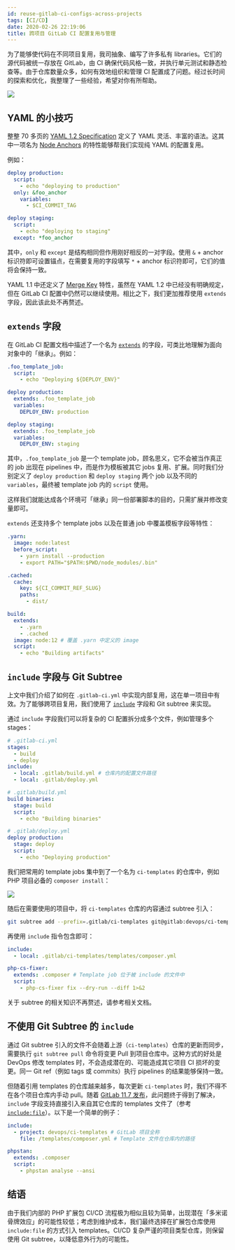 ```yaml
---
id: reuse-gitlab-ci-configs-across-projects
tags: [CI/CD]
date: 2020-02-26 22:19:06
title: 跨项目 GitLab CI 配置复用与管理
---
```


为了能够使代码在不同项目复用，我司抽象、编写了许多私有 libraries。它们的源代码被统一存放在 GitLab，由 CI 确保代码风格一致，并执行单元测试和静态检查等。由于仓库数量众多，如何有效地组织和管理 CI 配置成了问题。经过长时间的探索和优化，我整理了一些经验，希望对你有所帮助。

<!--more-->

![](/resources/7d88ca70b055b3162b4c4b3c0499ab95.png)

## YAML 的小技巧

整整 70 多页的 [YAML 1.2 Specification](https://yaml.org/spec/1.2/spec.pdf) 定义了 YAML 灵活、丰富的语法。这其中一项名为 [Node Anchors](https://yaml.org/spec/1.2/spec.html#id2785586) 的特性能够帮我们实现纯 YAML 的配置复用。

例如：

```yaml
deploy production:
  script:
    - echo "deploying to production"
  only: &foo_anchor
    variables:
      - $CI_COMMIT_TAG

deploy staging:
  script:
    - echo "deploying to staging"
  except: *foo_anchor
```

其中，`only` 和 `except` 是结构相同但作用刚好相反的一对字段。使用 `&` + anchor 标识符即可设置锚点，在需要复用的字段填写 `*` + anchor 标识符即可，它们的值将会保持一致。

YAML 1.1 中还定义了 [Merge Key](https://yaml.org/type/merge.html) 特性，虽然在 YAML 1.2 中已经没有明确规定，但在 GitLab CI 配置中仍然可以继续使用。相比之下，我们更加推荐使用 `extends` 字段，因此该此处不再赘述。

## `extends` 字段

在 GitLab CI 配置文档中描述了一个名为 [`extends`](https://docs.gitlab.com/ee/ci/yaml/#extends) 的字段，可类比地理解为面向对象中的「继承」。例如：

```yaml
.foo_template_job:
  script:
    - echo "Deploying ${DEPLOY_ENV}"

deploy production:
  extends: .foo_template_job
  variables:
    DEPLOY_ENV: production

deploy staging:
  extends: .foo_template_job
  variables:
    DEPLOY_ENV: staging
```

其中，`.foo_template_job` 是一个 template job，顾名思义，它不会被当作真正的 job 出现在 pipelines 中，而是作为模板被其它 jobs 复用、扩展。同时我们分别定义了 `deploy production` 和 `deploy staging` 两个 job 以及不同的 `variables`，最终被 template job 内的 `script` 使用。

这样我们就能达成各个环境可「继承」同一份部署脚本的目的，只需扩展并修改变量即可。

`extends` 还支持多个 template jobs 以及在普通 job 中覆盖模板字段等特性：

```yaml
.yarn:
  image: node:latest
  before_script:
    - yarn install --production
    - export PATH="$PATH:$PWD/node_modules/.bin"

.cached:
  cache:
    key: ${CI_COMMIT_REF_SLUG}
    paths:
      - dist/

build:
  extends:
    - .yarn
    - .cached
  image: node:12 # 覆盖 .yarn 中定义的 image
  script:
    - echo "Building artifacts"
```

## `include` 字段与 Git Subtree

上文中我们介绍了如何在 `.gitlab-ci.yml` 中实现内部复用，这在单一项目中有效。为了能够跨项目复用，我们使用了 [`include`](https://docs.gitlab.com/ee/ci/yaml/#include) 字段和 Git subtree 来实现。

通过 `include` 字段我们可以将复杂的 CI 配置拆分成多个文件，例如管理多个 stages：

```yaml
# .gitlab-ci.yml
stages:
  - build
  - deploy
include:
  - local: .gitlab/build.yml # 仓库内的配置文件路径
  - local: .gitlab/deploy.yml

# .gitlab/build.yml
build binaries:
  stage: build
  script:
    - echo "Building binaries"

# .gitlab/deploy.yml
deploy production:
  stage: deploy
  script:
    - echo "Deploying production"
```

我们把常用的 template jobs 集中到了一个名为 `ci-templates` 的仓库中，例如 PHP 项目必备的 `composer install`：

![](/resources/bdd8e4f8f8ac2599d4e3838779c68253.png)

随后在需要使用的项目中，将 `ci-templates` 仓库的内容通过 subtree 引入：

```bash
git subtree add --prefix=.gitlab/ci-templates git@gitlab:devops/ci-templates.git master --squash
```

再使用 `include` 指令包含即可：

```yaml
include:
  - local: .gitlab/ci-templates/templates/composer.yml

php-cs-fixer:
  extends: .composer # Template job 位于被 include 的文件中
  script:
    - php-cs-fixer fix --dry-run --diff 1>&2
```

关于 subtree 的相关知识不再赘述，请参考相关文档。

## 不使用 Git Subtree 的 `include`

通过 Git subtree 引入的文件不会随着上游（`ci-templates`）仓库的更新而同步，需要执行 `git subtree pull` 命令将变更 Pull 到项目仓库中。这种方式的好处是 DevOps 修改 templates 时，不会造成潜在的、可能造成其它项目 CI 损坏的变更。同一 Git ref（例如 tags 或 commits）执行 pipelines 的结果能够保持一致。

但随着引用 templates 的仓库越来越多，每次更新 `ci-templates` 时，我们不得不在各个项目仓库内手动 pull。随着 [GitLab 11.7 发布](https://about.gitlab.com/releases/2019/01/22/gitlab-11-7-released/#include-cicd-files-from-other-projects-and-templates)，此问题终于得到了解决，`include` 字段支持直接引入来自其它仓库的 templates 文件了（参考 [`include:file`](https://docs.gitlab.com/ee/ci/yaml/#includefile)）。以下是一个简单的例子：

```yaml
include:
  - project: devops/ci-templates # GitLab 项目全称
    file: /templates/composer.yml # Template 文件在仓库内的路径

phpstan:
  extends: .composer
  script:
    - phpstan analyse --ansi
```

## 结语

由于我们内部的 PHP 扩展包 CI/CD 流程极为相似且较为简单，出现潜在「多米诺骨牌效应」的可能性较低；考虑到维护成本，我们最终选择在扩展包仓库使用 `include:file` 的方式引入 templates。CI/CD 复杂严谨的项目类型仓库，则保留使用 Git subtree，以降低意外行为的可能性。
